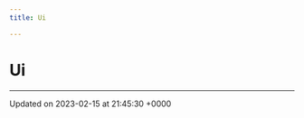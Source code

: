```yaml
---
title: Ui

---
```


# Ui








-------------------------------

Updated on 2023-02-15 at 21:45:30 +0000